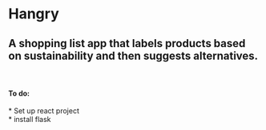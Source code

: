 # Hangry
<h2>A shopping list app that labels products based on sustainability and then suggests alternatives. </h2> 
<br>
<h4> To do: </h4>
* Set up react project <br>
* install flask <br>
